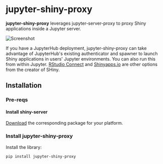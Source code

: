 # jupyter-shiny-proxy

**jupyter-shiny-proxy** leverages jupyter-server-proxy to proxy Shiny applications inside a Jupyter server.

![Screenshot](screenshot.png)

If you have a JupyterHub deployment, jupyter-shiny-proxy can take advantage of JupyterHub's existing authenticator and spawner to launch Shiny applications in users' Jupyter environments. You can also run this from within Jupyter.
[RStudio Connect](https://rstudio.com/products/connect/evaluation) and [Shinyapps.io](https://www.shinyapps.io/) are other options from the creator of SHiny.

## Installation

### Pre-reqs

#### Install shiny-server
[Download](https://rstudio.com/products/shiny/download-server/) the corresponding package for your platform.

### Install jupyter-shiny-proxy

Install the library:
```
pip install jupyter-shiny-proxy
```
